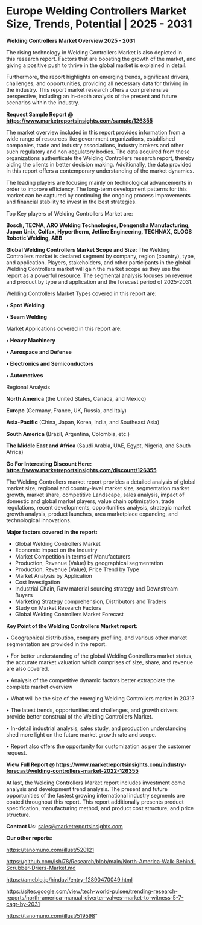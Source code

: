 # Europe Welding Controllers Market Size, Trends, Potential | 2025 - 2031

<Strong> Welding Controllers Market Overview 2025 - 2031</strong>

The rising technology in Welding Controllers Market is also depicted in this research report. Factors that are boosting the growth of the market, and giving a positive push to thrive in the global market is explained in detail.

Furthermore, the report highlights on emerging trends, significant drivers, challenges, and opportunities, providing all necessary data for thriving in the industry. This report market research offers a comprehensive perspective, including an in-depth analysis of the present and future scenarios within the industry.

<strong>Request Sample Report @ <a href=https://www.marketreportsinsights.com/sample/126355>https://www.marketreportsinsights.com/sample/126355</a></strong>

The market overview included in this report provides information from a wide range of resources like government organizations, established companies, trade and industry associations, industry brokers and other such regulatory and non-regulatory bodies. The data acquired from these organizations authenticate the Welding Controllers research report, thereby aiding the clients in better decision making. Additionally, the data provided in this report offers a contemporary understanding of the market dynamics.

The leading players are focusing mainly on technological advancements in order to improve efficiency. The long-term development patterns for this market can be captured by continuing the ongoing process improvements and financial stability to invest in the best strategies.

Top Key players of Welding Controllers Market are:

<strong>Bosch, TECNA, ARO Welding Technologies, Dengensha Manufacturing, Japan Unix, Colfax, Hypertherm, Jetline Engineering, TECHNAX, CLOOS Robotic Welding, ABB</strong>

<strong><b>Global Welding Controllers Market Scope and Size:</b></strong>
The Welding Controllers market is declared segment by company, region (country), type, and application. Players, stakeholders, and other participants in the global Welding Controllers market will gain the market scope as they use the report as a powerful resource. The segmental analysis focuses on revenue and product by type and application and the forecast period of 2025-2031.

Welding Controllers Market Types covered in this report are:

<strong>• Spot Welding

• Seam Welding</strong>

Market Applications covered in this report are:

<strong>• Heavy Machinery

• Aerospace and Defense

• Electronics and Semiconductors

• Automotives</strong> 

Regional Analysis

<strong>North America</strong> (the United States, Canada, and Mexico)

<strong>Europe</strong> (Germany, France, UK, Russia, and Italy)

<strong>Asia-Pacific</strong> (China, Japan, Korea, India, and Southeast Asia)

<strong>South America</strong> (Brazil, Argentina, Colombia, etc.)

<strong>The Middle East and Africa</strong> (Saudi Arabia, UAE, Egypt, Nigeria, and South Africa)

<strong>Go For Interesting Discount Here: <a href=https://www.marketreportsinsights.com/discount/126355>https://www.marketreportsinsights.com/discount/126355</a></strong>

The Welding Controllers market report provides a detailed analysis of global market size, regional and country-level market size, segmentation market growth, market share, competitive Landscape, sales analysis, impact of domestic and global market players, value chain optimization, trade regulations, recent developments, opportunities analysis, strategic market growth analysis, product launches, area marketplace expanding, and technological innovations.

<strong><b>Major factors covered in the report:</b></strong>
<ul>
  <li>Global Welding Controllers Market </li>
  <li>Economic Impact on the Industry</li>
  <li>Market Competition in terms of Manufacturers</li>
  <li>Production, Revenue (Value) by geographical segmentation</li>
  <li>Production, Revenue (Value), Price Trend by Type</li>
  <li>Market Analysis by Application</li>
  <li>Cost Investigation</li>
  <li>Industrial Chain, Raw material sourcing strategy and Downstream Buyers</li>
  <li>Marketing Strategy comprehension, Distributors and Traders</li>
  <li>Study on Market Research Factors</li>
  <li>Global Welding Controllers Market Forecast</li>
</ul>

<strong><b>Key Point of the Welding Controllers Market report:</b></strong>

• Geographical distribution, company profiling, and various other market segmentation are provided in the report.

• For better understanding of the global Welding Controllers market status, the accurate market valuation which comprises of size, share, and revenue are also covered.

• Analysis of the competitive dynamic factors better extrapolate the complete market overview

• What will be the size of the emerging Welding Controllers market in 2031?

• The latest trends, opportunities and challenges, and growth drivers provide better construal of the Welding Controllers Market.

• In-detail industrial analysis, sales study, and production understanding shed more light on the future market growth rate and scope.

• Report also offers the opportunity for customization as per the customer request.

<strong><b>View Full Report @ <a href=https://www.marketreportsinsights.com/industry-forecast/welding-controllers-market-2022-126355>https://www.marketreportsinsights.com/industry-forecast/welding-controllers-market-2022-126355</a></b></strong>


At last, the Welding Controllers Market report includes investment come analysis and development trend analysis. The present and future opportunities of the fastest growing international industry segments are coated throughout this report. This report additionally presents product specification, manufacturing method, and product cost structure, and price structure.

<strong>Contact Us:</strong>
sales@marketreportsinsights.com

<strong>Our other reports:</strong>

<a href=https://tanomuno.com/illust/520121>https://tanomuno.com/illust/520121</a>

<a href=https://github.com/Ishi78/Research/blob/main/North-America-Walk-Behind-Scrubber-Driers-Market.md>https://github.com/Ishi78/Research/blob/main/North-America-Walk-Behind-Scrubber-Driers-Market.md</a>

<a href=https://ameblo.jp/hindavi/entry-12890470049.html>https://ameblo.jp/hindavi/entry-12890470049.html</a>

<a href=https://sites.google.com/view/tech-world-pulsee/trending-research-reports/north-america-manual-diverter-valves-market-to-witness-5-7-cagr-by-2031>https://sites.google.com/view/tech-world-pulsee/trending-research-reports/north-america-manual-diverter-valves-market-to-witness-5-7-cagr-by-2031</a>

<a href=https://tanomuno.com/illust/519598>https://tanomuno.com/illust/519598</a>"
